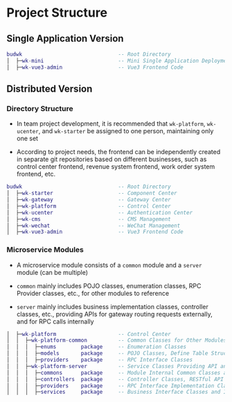 # Project Structure

## Single Application Version

```lua
budwk                               -- Root Directory
│  ├─wk-mini                        -- Mini Single Application Deployment Version
│  ├─wk-vue3-admin                  -- Vue3 Frontend Code
```

## Distributed Version

### Directory Structure

* In team project development, it is recommended that `wk-platform`, `wk-ucenter`, and `wk-starter` be assigned to one person, maintaining only one set

* According to project needs, the frontend can be independently created in separate git repositories based on different businesses, such as control center frontend, revenue system frontend, work order system frontend, etc.

```lua
budwk                               -- Root Directory
│  ├─wk-starter                     -- Component Center
│  ├─wk-gateway                     -- Gateway Center
│  ├─wk-platform                    -- Control Center
│  ├─wk-ucenter                     -- Authentication Center
│  ├─wk-cms                         -- CMS Management
│  ├─wk-wechat                      -- WeChat Management
│  ├─wk-vue3-admin                  -- Vue3 Frontend Code
```

### Microservice Modules

* A microservice module consists of a `common` module and a `server` module (can be multiple)

* `common` mainly includes POJO classes, enumeration classes, RPC Provider classes, etc., for other modules to reference

* `server` mainly includes business implementation classes, controller classes, etc., providing APIs for gateway routing requests externally, and for RPC calls internally


```lua
│  ├─wk-platform                    -- Control Center
│  │  ├─wk-platform-common          -- Common Classes for Other Modules
│  │  │  ├─enums        package     -- Enumeration Classes
│  │  │  ├─models       package     -- POJO Classes, Define Table Structures
│  │  │  ├─providers    package     -- RPC Interface Classes
│  │  ├─wk-platform-server          -- Service Classes Providing API and RPC Services
│  │  │  ├─commons      package     -- Module Internal Common Classes and Other Functionality Implementations
│  │  │  ├─controllers  package     -- Controller Classes, RESTful API
│  │  │  ├─providers    package     -- RPC Interface Implementation Classes, Generally Directly Call Service Class Methods
│  │  │  ├─services     package     -- Business Interface Classes and Implementation Classes, Dao Layer and Business Code Implementation

``` 